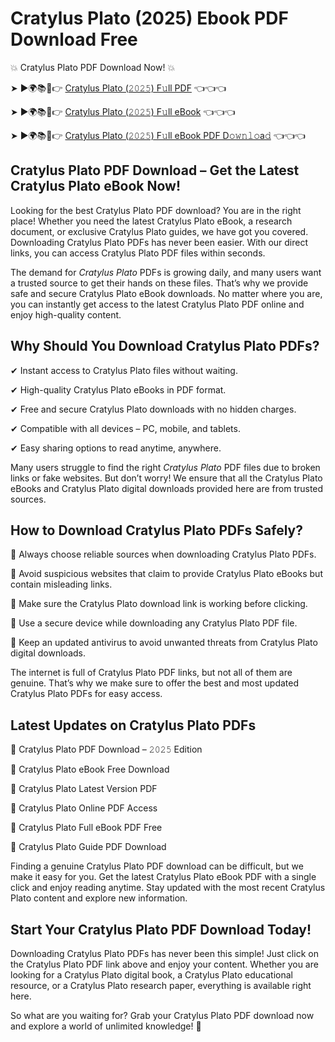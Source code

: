 # Cratylus Plato (2025) Ebook PDF Download Free

💥 Cratylus Plato PDF Download Now! 💥

➤ ►🌍📚📱👉 [Cratylus Plato (𝟸𝟶𝟸𝟻) F𝚞ll PDF](https://getpdf.xyz/cratylus-plato) 👈👈👈


➤ ►🌍📚📱👉 [Cratylus Plato (𝟸𝟶𝟸𝟻) F𝚞ll eBook](https://getpdf.xyz/cratylus-plato) 👈👈👈


➤ ►🌍📚📱👉 [Cratylus Plato (𝟸𝟶𝟸𝟻) F𝚞ll eBook PDF D𝚘𝚠𝚗𝚕𝚘a𝚍](https://getpdf.xyz/cratylus-plato) 👈👈👈


## Cratylus Plato PDF Download – Get the Latest Cratylus Plato eBook Now!

Looking for the best Cratylus Plato PDF download? You are in the right place! Whether you need the latest Cratylus Plato eBook, a research document, or exclusive Cratylus Plato guides, we have got you covered. Downloading Cratylus Plato PDFs has never been easier. With our direct links, you can access Cratylus Plato PDF files within seconds.

The demand for *Cratylus Plato* PDFs is growing daily, and many users want a trusted source to get their hands on these files. That’s why we provide safe and secure Cratylus Plato eBook downloads. No matter where you are, you can instantly get access to the latest Cratylus Plato PDF online and enjoy high-quality content.

## Why Should You Download Cratylus Plato PDFs?

✔ Instant access to Cratylus Plato files without waiting.

✔ High-quality Cratylus Plato eBooks in PDF format.

✔ Free and secure Cratylus Plato downloads with no hidden charges.

✔ Compatible with all devices – PC, mobile, and tablets.

✔ Easy sharing options to read anytime, anywhere.

Many users struggle to find the right *Cratylus Plato* PDF files due to broken links or fake websites. But don’t worry! We ensure that all the Cratylus Plato eBooks and Cratylus Plato digital downloads provided here are from trusted sources.

## How to Download Cratylus Plato PDFs Safely?

📌 Always choose reliable sources when downloading Cratylus Plato PDFs.

📌 Avoid suspicious websites that claim to provide Cratylus Plato eBooks but contain misleading links.

📌 Make sure the Cratylus Plato download link is working before clicking.

📌 Use a secure device while downloading any Cratylus Plato PDF file.

📌 Keep an updated antivirus to avoid unwanted threats from Cratylus Plato digital downloads.

The internet is full of Cratylus Plato PDF links, but not all of them are genuine. That’s why we make sure to offer the best and most updated Cratylus Plato PDFs for easy access.

## Latest Updates on Cratylus Plato PDFs

🔹 Cratylus Plato PDF Download – 𝟸𝟶𝟸𝟻 Edition

🔹 Cratylus Plato eBook Free Download

🔹 Cratylus Plato Latest Version PDF

🔹 Cratylus Plato Online PDF Access

🔹 Cratylus Plato Full eBook PDF Free

🔹 Cratylus Plato Guide PDF Download

Finding a genuine Cratylus Plato PDF download can be difficult, but we make it easy for you. Get the latest Cratylus Plato eBook PDF with a single click and enjoy reading anytime. Stay updated with the most recent Cratylus Plato content and explore new information.

## Start Your Cratylus Plato PDF Download Today!

Downloading Cratylus Plato PDFs has never been this simple! Just click on the Cratylus Plato PDF link above and enjoy your content. Whether you are looking for a Cratylus Plato digital book, a Cratylus Plato educational resource, or a Cratylus Plato research paper, everything is available right here.

So what are you waiting for? Grab your Cratylus Plato PDF download now and explore a world of unlimited knowledge! 🚀